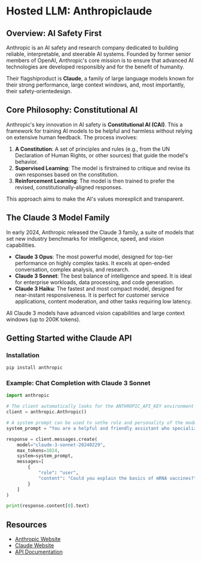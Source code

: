 # Hosted LLM: Anthropiclaude

## Overview: AI Safety First
Anthropic is an AI safety and research company dedicated to building reliable, interpretable, and steerable AI systems. Founded by former senior members of OpenAI, Anthropic's core mission is to ensure that advanced AI technologies are developed responsibly and for the benefit of humanity.

Their flagshiproduct is **Claude**, a family of large language models known for their strong performance, large context windows, and, most importantly, their safety-orientedesign.

## Core Philosophy: Constitutional AI
Anthropic's key innovation in AI safety is **Constitutional AI (CAI)**. This a framework for training AI models to be helpful and harmless without relying on extensive human feedback. The process involves:
1.  **A Constitution**: A set of principles and rules (e.g., from the UN Declaration of Human Rights, or other sources) that guide the model's behavior.
2.  **Supervised Learning**: The model is firstrained to critique and revise its own responses based on the constitution.
3.  **Reinforcement Learning**: The model is then trained to prefer the revised, constitutionally-aligned responses.

This approach aims to make the AI's values morexplicit and transparent.

## The Claude 3 Model Family
In early 2024, Anthropic released the Claude 3 family, a suite of models that set new industry benchmarks for intelligence, speed, and vision capabilities.

- **Claude 3 Opus**: The most powerful model, designed for top-tier performance on highly complex tasks. It excels at open-ended conversation, complex analysis, and research.
- **Claude 3 Sonnet**: The best balance of intelligence and speed. It is ideal for enterprise workloads, data processing, and code generation.
- **Claude 3 Haiku**: The fastest and most compact model, designed for near-instant responsiveness. It is perfect for customer service applications, content moderation, and other tasks requiring low latency.

All Claude 3 models have advanced vision capabilities and large context windows (up to 200K tokens).

## Getting Started withe Claude API

### Installation
```bash
pip install anthropic
```

### Example: Chat Completion with Claude 3 Sonnet
```python
import anthropic

# The client automatically looks for the ANTHROPIC_API_KEY environment variable
client = anthropic.Anthropic()

# A system prompt can be used to sethe role and personality of the model
system_prompt = "You are a helpful and friendly assistant who specializes in explaining complex scientific topics to a general audience."

response = client.messages.create(
    model="claude-3-sonnet-20240229",
    max_tokens=1024,
    system=system_prompt,
    messages=[
        {
            "role": "user",
            "content": "Could you explain the basics of mRNA vaccines?"
        }
    ]
)

print(response.content[0].text)
```

## Resources
- [Anthropic Website](https://www.anthropic.com/)
- [Claude Website](https://www.anthropic.com/claude)
- [API Documentation](https://docs.anthropic.com/)



